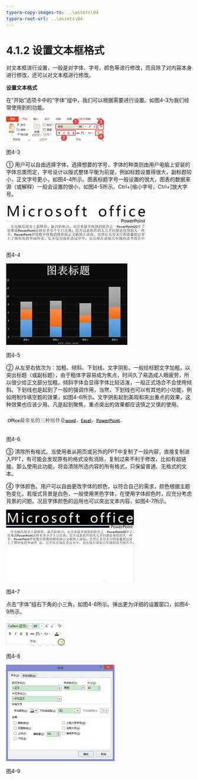 ```yaml
---
typora-copy-images-to: ..\assets\04
typora-root-url: ..\assets\04
---
```


# 4.1.2  设置文本框格式

对文本框进行设置，一般是对字体、字号、颜色等进行修改，而且除了对内容本身进行修改，还可以对文本框进行修改。

**设置文本格式**

在“开始”选项卡中的“字体”组中，我们可以根据需要进行设置。如图4-3为我们经常使用到的功能。

![img](../../../.gitbook/assets/image003.png)

图4-3

① 用户可以自由选择字体，选择想要的字号，字体的种类则由用户电脑上安装的字体总类而定，字号设计以版式整体平衡为前提，例如标题设置得很大，副标题较小，正文字号更小，如图4-4所示。图表标题字号一般设置的很大，图表的数据来源（或解释）一般会设置的很小，如图4-5所示。Ctrl+\[缩小字号，Ctrl+\]放大字号。

![img](../../../.gitbook/assets/image004.jpg)

图4-4

![img](../../../.gitbook/assets/image005%20%285%29.jpg)

图4-5

② 从左至右依次为：加粗、倾斜、下划线、文字阴影。一般给标题文字加粗，以突出标题（或副标题），由于粗体字容易成为焦点，时间久了易造成人眼疲劳，所以很少给正文部分加粗。倾斜字体会显得字体比较活泼，一般正式场合不会使用倾斜。下划线也是起到了一般的强调作用，当然，下划线也可以有其他的小功能，例如用制作填空题的效果，如图4-6所示。文字阴影起到美观和突出重点的效果，这种效果也应该少用。凡是起到聚焦，重点突出的效果都应该慎之又慎的使用。

![img](../../../.gitbook/assets/image006%20%282%29.jpg)

图4-6

③ 清除所有格式。当使用者从网页或另外的PPT中复制了一段内容，直接复制进入PPT，有可能会发现原有的格式没有消除，复制过来不利于修改，比如有超链接。那么使用此功能，将会清除所选内容的所有格式，只保留普通、无格式的文本。

④ 字体颜色。用户可以自由更改字体的颜色，以符合自己的需求，颜色根据主题色变化，若版式背景是白色，一般使用黑色字体，在使用字体颜色时，应充分考虑背景的问题。况且字体颜色的运用也可以突出文本内容，如图4-7所示。

![img](../../../.gitbook/assets/image007%20%2826%29.jpg)

图4-7

点击“字体”组右下角的小三角，如图4-8所示。弹出更为详细的设置窗口，如图4-9所示。

![img](../../../.gitbook/assets/image008%20%284%29.jpg)

图4-8

![img](../../../.gitbook/assets/image009%20%2811%29.jpg)

图4-9

